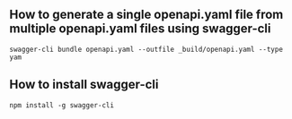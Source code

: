 ## How to generate a single openapi.yaml file from multiple openapi.yaml files using swagger-cli

```
swagger-cli bundle openapi.yaml --outfile _build/openapi.yaml --type yam
```

## How to install swagger-cli
```
npm install -g swagger-cli
```